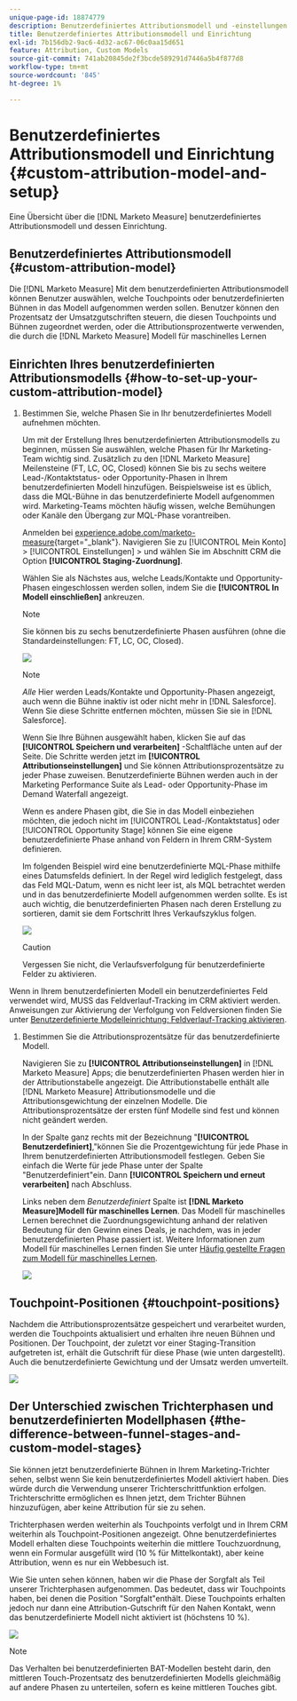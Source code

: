 ```yaml
---
unique-page-id: 18874779
description: Benutzerdefiniertes Attributionsmodell und -einstellungen - [!DNL Marketo Measure]
title: Benutzerdefiniertes Attributionsmodell und Einrichtung
exl-id: 7b156db2-9ac6-4d32-ac67-06c0aa15d651
feature: Attribution, Custom Models
source-git-commit: 741ab20845de2f3bcde589291d7446a5b4f877d8
workflow-type: tm+mt
source-wordcount: '845'
ht-degree: 1%

---
```


# Benutzerdefiniertes Attributionsmodell und Einrichtung {#custom-attribution-model-and-setup}

Eine Übersicht über die [!DNL Marketo Measure] benutzerdefiniertes Attributionsmodell und dessen Einrichtung.

## Benutzerdefiniertes Attributionsmodell {#custom-attribution-model}

Die [!DNL Marketo Measure] Mit dem benutzerdefinierten Attributionsmodell können Benutzer auswählen, welche Touchpoints oder benutzerdefinierten Bühnen in das Modell aufgenommen werden sollen. Benutzer können den Prozentsatz der Umsatzgutschriften steuern, die diesen Touchpoints und Bühnen zugeordnet werden, oder die Attributionsprozentwerte verwenden, die durch die [!DNL Marketo Measure] Modell für maschinelles Lernen

## Einrichten Ihres benutzerdefinierten Attributionsmodells {#how-to-set-up-your-custom-attribution-model}

1. Bestimmen Sie, welche Phasen Sie in Ihr benutzerdefiniertes Modell aufnehmen möchten.

   Um mit der Erstellung Ihres benutzerdefinierten Attributionsmodells zu beginnen, müssen Sie auswählen, welche Phasen für Ihr Marketing-Team wichtig sind. Zusätzlich zu den [!DNL Marketo Measure] Meilensteine (FT, LC, OC, Closed) können Sie bis zu sechs weitere Lead-/Kontaktstatus- oder Opportunity-Phasen in Ihrem benutzerdefinierten Modell hinzufügen. Beispielsweise ist es üblich, dass die MQL-Bühne in das benutzerdefinierte Modell aufgenommen wird. Marketing-Teams möchten häufig wissen, welche Bemühungen oder Kanäle den Übergang zur MQL-Phase vorantreiben.

   Anmelden bei [experience.adobe.com/marketo-measure](https://experience.adobe.com/marketo-measure){target="_blank"}. Navigieren Sie zu [!UICONTROL Mein Konto] > [!UICONTROL Einstellungen] > und wählen Sie im Abschnitt CRM die Option **[!UICONTROL Staging-Zuordnung]**.

   Wählen Sie als Nächstes aus, welche Leads/Kontakte und Opportunity-Phasen eingeschlossen werden sollen, indem Sie die **[!UICONTROL In Modell einschließen]** ankreuzen.

   >[!NOTE]
   >
   >Sie können bis zu sechs benutzerdefinierte Phasen ausführen (ohne die Standardeinstellungen: FT, LC, OC, Closed).

   ![](assets/1-1.png)

   >[!NOTE]
   >
   >_Alle_ Hier werden Leads/Kontakte und Opportunity-Phasen angezeigt, auch wenn die Bühne inaktiv ist oder nicht mehr in [!DNL Salesforce]. Wenn Sie diese Schritte entfernen möchten, müssen Sie sie in [!DNL Salesforce].

   Wenn Sie Ihre Bühnen ausgewählt haben, klicken Sie auf das **[!UICONTROL Speichern und verarbeiten]** -Schaltfläche unten auf der Seite. Die Schritte werden jetzt im **[!UICONTROL Attributionseinstellungen]** und Sie können Attributionsprozentsätze zu jeder Phase zuweisen. Benutzerdefinierte Bühnen werden auch in der Marketing Performance Suite als Lead- oder Opportunity-Phase im Demand Waterfall angezeigt.

   Wenn es andere Phasen gibt, die Sie in das Modell einbeziehen möchten, die jedoch nicht im [!UICONTROL Lead-/Kontaktstatus] oder [!UICONTROL Opportunity Stage] können Sie eine eigene benutzerdefinierte Phase anhand von Feldern in Ihrem CRM-System definieren.

   Im folgenden Beispiel wird eine benutzerdefinierte MQL-Phase mithilfe eines Datumsfelds definiert. In der Regel wird lediglich festgelegt, dass das Feld MQL-Datum, wenn es nicht leer ist, als MQL betrachtet werden und in das benutzerdefinierte Modell aufgenommen werden sollte. Es ist auch wichtig, die benutzerdefinierten Phasen nach deren Erstellung zu sortieren, damit sie dem Fortschritt Ihres Verkaufszyklus folgen.

   ![](assets/2-1.png)

   >[!CAUTION]
   >
   >Vergessen Sie nicht, die Verlaufsverfolgung für benutzerdefinierte Felder zu aktivieren.

Wenn in Ihrem benutzerdefinierten Modell ein benutzerdefiniertes Feld verwendet wird, MUSS das Feldverlauf-Tracking im CRM aktiviert werden. Anweisungen zur Aktivierung der Verfolgung von Feldversionen finden Sie unter [Benutzerdefinierte Modelleinrichtung: Feldverlauf-Tracking aktivieren](/help/advanced-marketo-measure-features/custom-attribution-models/custom-model-setup-enable-field-history-tracking.md).

1. Bestimmen Sie die Attributionsprozentsätze für das benutzerdefinierte Modell.

   Navigieren Sie zu **[!UICONTROL Attributionseinstellungen]** in [!DNL Marketo Measure] Apps; die benutzerdefinierten Phasen werden hier in der Attributionstabelle angezeigt. Die Attributionstabelle enthält alle [!DNL Marketo Measure] Attributionsmodelle und die Attributionsgewichtung der einzelnen Modelle. Die Attributionsprozentsätze der ersten fünf Modelle sind fest und können nicht geändert werden.

   In der Spalte ganz rechts mit der Bezeichnung &quot;**[!UICONTROL Benutzerdefiniert]**,&quot;können Sie die Prozentgewichtung für jede Phase in Ihrem benutzerdefinierten Attributionsmodell festlegen. Geben Sie einfach die Werte für jede Phase unter der Spalte &quot;Benutzerdefiniert&quot;ein. Dann **[!UICONTROL Speichern und erneut verarbeiten]** nach Abschluss.

   Links neben dem _Benutzerdefiniert_ Spalte ist **[!DNL Marketo Measure]Modell für maschinelles Lernen**. Das Modell für maschinelles Lernen berechnet die Zuordnungsgewichtung anhand der relativen Bedeutung für den Gewinn eines Deals, je nachdem, was in jeder benutzerdefinierten Phase passiert ist. Weitere Informationen zum Modell für maschinelles Lernen finden Sie unter [Häufig gestellte Fragen zum Modell für maschinelles Lernen](/help/advanced-marketo-measure-features/custom-attribution-models/machine-learning-model-faq.md).

   ![](assets/3.png)

## Touchpoint-Positionen {#touchpoint-positions}

Nachdem die Attributionsprozentsätze gespeichert und verarbeitet wurden, werden die Touchpoints aktualisiert und erhalten ihre neuen Bühnen und Positionen. Der Touchpoint, der zuletzt vor einer Staging-Transition aufgetreten ist, erhält die Gutschrift für diese Phase (wie unten dargestellt). Auch die benutzerdefinierte Gewichtung und der Umsatz werden umverteilt.

![](assets/4.png)

## Der Unterschied zwischen Trichterphasen und benutzerdefinierten Modellphasen {#the-difference-between-funnel-stages-and-custom-model-stages}

Sie können jetzt benutzerdefinierte Bühnen in Ihrem Marketing-Trichter sehen, selbst wenn Sie kein benutzerdefiniertes Modell aktiviert haben. Dies würde durch die Verwendung unserer Trichterschrittfunktion erfolgen. Trichterschritte ermöglichen es Ihnen jetzt, dem Trichter Bühnen hinzuzufügen, aber keine Attribution für sie zu sehen.

Trichterphasen werden weiterhin als Touchpoints verfolgt und in Ihrem CRM weiterhin als Touchpoint-Positionen angezeigt. Ohne benutzerdefiniertes Modell erhalten diese Touchpoints weiterhin die mittlere Touchzuordnung, wenn ein Formular ausgefüllt wird (10 % für Mittelkontakt), aber keine Attribution, wenn es nur ein Webbesuch ist.

Wie Sie unten sehen können, haben wir die Phase der Sorgfalt als Teil unserer Trichterphasen aufgenommen. Das bedeutet, dass wir Touchpoints haben, bei denen die Position &quot;Sorgfalt&quot;enthält. Diese Touchpoints erhalten jedoch nur dann eine Attribution-Gutschrift für den Nahen Kontakt, wenn das benutzerdefinierte Modell nicht aktiviert ist (höchstens 10 %).

![](assets/5.png)

>[!NOTE]
>
>Das Verhalten bei benutzerdefinierten BAT-Modellen besteht darin, den mittleren Touch-Prozentsatz des benutzerdefinierten Modells gleichmäßig auf andere Phasen zu unterteilen, sofern es keine mittleren Touches gibt.
